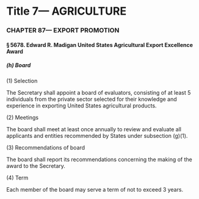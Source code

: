 
# Title 7— AGRICULTURE
### CHAPTER 87— EXPORT PROMOTION
#### § 5678. Edward R. Madigan United States Agricultural Export Excellence Award
##### (h) Board

(1) Selection

The Secretary shall appoint a board of evaluators, consisting of at least 5 individuals from the private sector selected for their knowledge and experience in exporting United States agricultural products.

(2) Meetings

The board shall meet at least once annually to review and evaluate all applicants and entities recommended by States under subsection (g)(1).

(3) Recommendations of board

The board shall report its recommendations concerning the making of the award to the Secretary.

(4) Term

Each member of the board may serve a term of not to exceed 3 years.
